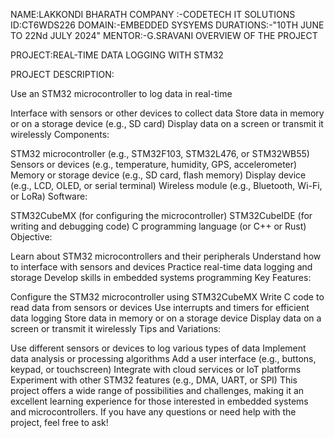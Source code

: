 NAME:LAKKONDI BHARATH 
COMPANY :-CODETECH IT SOLUTIONS 
ID:CT6WDS226 
DOMAIN:-EMBEDDED SYSYEMS 
DURATIONS:-"10TH JUNE TO 22Nd JULY 2024" 
MENTOR:-G.SRAVANI
OVERVIEW OF THE PROJECT

PROJECT:REAL-TIME DATA LOGGING WITH STM32

PROJECT DESCRIPTION:

Use an STM32 microcontroller to log data in real-time

Interface with sensors or other devices to collect data
Store data in memory or on a storage device (e.g., SD card)
Display data on a screen or transmit it wirelessly
Components:

STM32 microcontroller (e.g., STM32F103, STM32L476, or STM32WB55)
Sensors or devices (e.g., temperature, humidity, GPS, accelerometer)
Memory or storage device (e.g., SD card, flash memory)
Display device (e.g., LCD, OLED, or serial terminal)
Wireless module (e.g., Bluetooth, Wi-Fi, or LoRa)
Software:

STM32CubeMX (for configuring the microcontroller)
STM32CubeIDE (for writing and debugging code)
C programming language (or C++ or Rust)
Objective:

Learn about STM32 microcontrollers and their peripherals
Understand how to interface with sensors and devices
Practice real-time data logging and storage
Develop skills in embedded systems programming
Key Features:

Configure the STM32 microcontroller using STM32CubeMX
Write C code to read data from sensors or devices
Use interrupts and timers for efficient data logging
Store data in memory or on a storage device
Display data on a screen or transmit it wirelessly
Tips and Variations:

Use different sensors or devices to log various types of data
Implement data analysis or processing algorithms
Add a user interface (e.g., buttons, keypad, or touchscreen) Integrate with cloud services or IoT platforms
Experiment with other STM32 features (e.g., DMA, UART, or SPI)
This project offers a wide range of possibilities and challenges, making it an excellent learning experience for those interested in embedded systems and microcontrollers. If you have any questions or need help with the project, feel free to ask!

